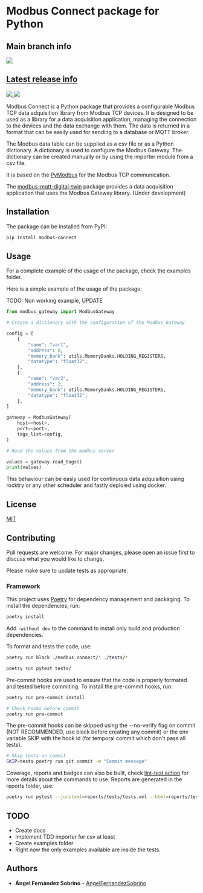 # Modbus Connect package for Python

## Main branch info 

<a href="https://github.com/AngelFernandezSobrino/modbus-connect/actions/workflows/continuous-integration.yml" alt="CI-status">
    <img src="https://github.com/AngelFernandezSobrino/modbus-connect/actions/workflows/continuous-integration.yml/badge.svg?branch=master">

## Latest release info
<a href="https://angelfernandezsobrino.github.io/modbus-connect/reports/tests/3.11.html" alt="Tests-latests-3.11">
    <img src="https://angelfernandezsobrino.github.io/modbus-connect/badges/tests/3.11.svg">
</a>
<a href="https://angelfernandezsobrino.github.io/modbus-connect/reports/coverage/3.11/index.html" alt="Coverage-latests-3.11">
    <img src="https://angelfernandezsobrino.github.io/modbus-connect/badges/coverage/3.11.svg">
</a>


Modbus Connect is a Python package that provides a configurable Modbus TCP data adquisition library from Modbus TCP devices. It is designed to be used as a library for a data acquisition application, managing the connection to the devices and the data exchange with them. The data is returned in a format that can be easily used for sending to a database or MQTT broker.

The Modbus data table can be supplied as a csv file or as a Python dictionary. A dictionary is used to configure the Modbus Gateway. The dictionary can be created manually or by using the importer module from a csv file.

It is based on the [PyModbus](https://github.com/riptideio/pymodbus) for the Modbus TCP communication.

The [modbus-mqtt-digital-twin]() package provides a data acquisition application that uses the Modbus Gateway library. (Under development)


## Installation

The package can be installed from PyPI:

```bash
pip install modbus-connect
```

## Usage

For a complete example of the usage of the package, check the examples folder.

Here is a simple example of the usage of the package:

TODO: Non working example, UPDATE

```python
from modbus_gateway import ModbusGateway

# Create a dictionary with the configuration of the Modbus Gateway

config = [
    {
        "name": "var1",
        "address": 0,
        "memory_bank": utils.MemoryBanks.HOLDING_REGISTERS,
        "datatype": "float32",
    },
    {
        "name": "var2",
        "address": 2,
        "memory_bank": utils.MemoryBanks.HOLDING_REGISTERS,
        "datatype": "float32",
    },
]

gateway = ModbusGateway(
    host=<host>,
    port=<port>,
    tags_list=config,
)

# Read the values from the modbus server

values = gateway.read_tags()
print(values)
```

This behaviour can be easly used for continuous data adquisition using rocktry or any other scheduler and fastly deploied using docker.

## License

[MIT](https://choosealicense.com/licenses/mit/)

## Contributing

Pull requests are welcome. For major changes, please open an issue first to discuss what you would like to change.

Please make sure to update tests as appropriate.

### Framework

This project uses [Poetry](https://python-poetry.org/) for dependency management and packaging. To install the dependencies, run:

```bash
poetry install
```
Add `-without dev` to the command to install only build and production dependencies.

To format and tests the code, use:

```bash
poetry run black ./modbus_connect/* ./tests/*

poetry run pytest tests/
```

Pre-commit hooks are used to ensure that the code is properly formated and tested before commiting. To install the pre-commit hooks, run:

```bash
poetry run pre-commit install

# Check hooks before commit
poetry run pre-commit
```

The pre-commit hooks can be skipped using the --no-verify flag on commit (NOT RECOMMENDED, use black before creating any commit) or the env variable SKIP with the hook id (for temporal commit which don't pass all tests).

```bash
# Skip tests on commit
SKIP=tests poetry run git commit -m "Commit message"
```

Coverage, reports and badges can also be built, check [lint-test action](./.github/workflows/lint-test.yml) for more details about the commands to use. Reports are generated in the reports folder, use:

```bash
poetry run pytest --junitxml=reports/tests/tests.xml --html=reports/tests/tests.html --cov-report xml:reports/coverage/coverage.xml --cov-report html:reports/coverage/coverage --cov=modbus_connect tests/
```

## TODO

- Create docs
- Implement TDD importer for csv at least
- Create examples folder
- Right now the only examples available are inside the tests.

## Authors

-   **Ángel Fernández Sobrino** - [AngelFernandezSobrino](https://github.com/AngelFernandezSobrino)